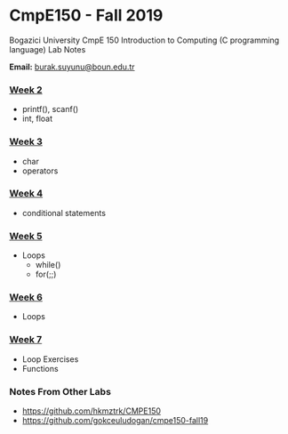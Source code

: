 # CmpE150 - Fall 2019

Bogazici University CmpE 150 Introduction to Computing (C programming language) Lab Notes 

**Email:** burak.suyunu@boun.edu.tr

### [Week 2](Week_02/)

* printf(), scanf()
* int, float

### [Week 3](Week_03/)

* char
* operators

### [Week 4](Week_04/)

* conditional statements

### [Week 5](Week_05/)

* Loops
	* while()
	* for(;;)

### [Week 6](Week_06/)

* Loops

### [Week 7](Week_07/)

* Loop Exercises
* Functions

### Notes From Other Labs

* https://github.com/hkmztrk/CMPE150
* https://github.com/gokceuludogan/cmpe150-fall19

